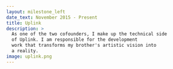```yaml
---
layout: milestone_left
date_text: November 2015 - Present
title: Uplink
description: >
  As one of the two cofounders, I make up the technical side
  of Uplink. I am responsible for the development
  work that transforms my brother's artistic vision into
  a reality.
image: uplink.png
---
```

